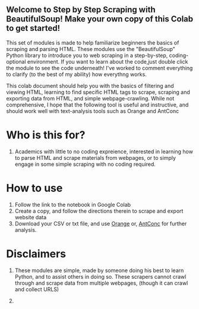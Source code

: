 ## Welcome to Step by Step Scraping with BeautifulSoup! Make your own copy of this Colab to get started!

This set of modules is made to help familiarize beginners the basics of scraping and parsing HTML. These modules use the "BeautifulSoup" Python library to introduce you to web scraping in a step-by-step, coding-optional environment. If you want to learn about the code,just double click the module to see the code underneath! I've worked to comment everything to clarify (to the best of my ability) how everythng works.

This colab document should help you with the basics of filtering and viewing HTML, learning to find specific HTML tags to scrape, scraping and exporting data from HTML, and simple webpage-crawling. While not comprehensive, I hope that the following tool is useful and instructive, and should work well with text-analysis tools such as Orange and AntConc


# Who is this for?
1. Academics with little to no coding expreience, interested in learning how to parse HTML and scrape materials from webpages, or to simply engage in some simple scraping with no coding required.

# How to use
1. Follow the link to the notebook in Google Colab
2. Create a copy, and follow the directions therein to scrape and export website data
3. Download your CSV or txt file, and use [Orange](https://orangedatamining.com/) or, [AntConc](https://www.laurenceanthony.net/software/antconc/) for further analysis.

# Disclaimers
1. These modules are simple, made by someone doing his best to learn Python, and to assist others in doing so. These scrapers cannot crawl through and scrape data from multiple webpages, (though it can crawl and collect URLS)

2. 
